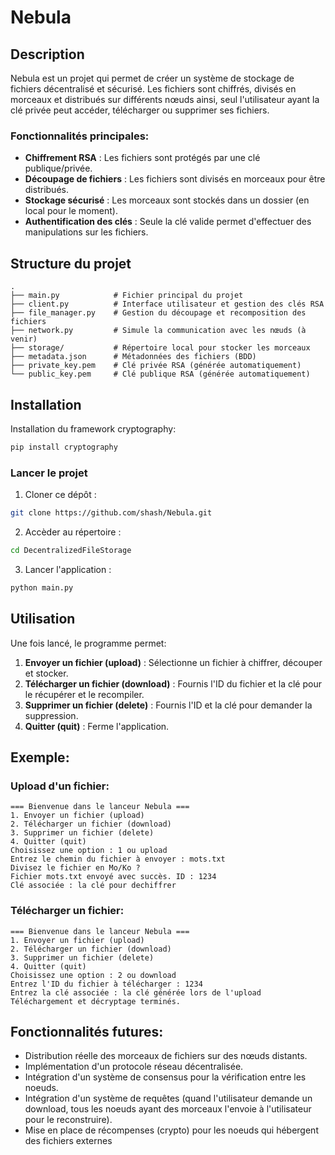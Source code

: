 # Nebula

## Description
Nebula est un projet qui permet de créer un système de stockage de fichiers décentralisé et sécurisé. Les fichiers sont chiffrés, divisés en morceaux et distribués sur différents nœuds ainsi, seul l'utilisateur ayant la clé privée peut accéder, télécharger ou supprimer ses fichiers.

### Fonctionnalités principales:
- **Chiffrement RSA** : Les fichiers sont protégés par une clé publique/privée.
- **Découpage de fichiers** : Les fichiers sont divisés en morceaux pour être distribués.
- **Stockage sécurisé** : Les morceaux sont stockés dans un dossier (en local pour le moment).
- **Authentification des clés** : Seule la clé valide permet d'effectuer des manipulations sur les fichiers.

## Structure du projet

```
.
├── main.py            # Fichier principal du projet
├── client.py          # Interface utilisateur et gestion des clés RSA
├── file_manager.py    # Gestion du découpage et recomposition des fichiers
├── network.py         # Simule la communication avec les nœuds (à venir)
├── storage/           # Répertoire local pour stocker les morceaux
├── metadata.json      # Métadonnées des fichiers (BDD)
├── private_key.pem    # Clé privée RSA (générée automatiquement)
└── public_key.pem     # Clé publique RSA (générée automatiquement)
```

## Installation

Installation du framework cryptography:
```bash
pip install cryptography
```

### Lancer le projet
1. Cloner ce dépôt :
```bash
git clone https://github.com/shash/Nebula.git
```
2. Accèder au répertoire :
```bash
cd DecentralizedFileStorage
```
3. Lancer l'application :
```bash
python main.py
```

## Utilisation
Une fois lancé, le programme permet:
1. **Envoyer un fichier (upload)** : Sélectionne un fichier à chiffrer, découper et stocker.
2. **Télécharger un fichier (download)** : Fournis l'ID du fichier et la clé pour le récupérer et le recompiler.
3. **Supprimer un fichier (delete)** : Fournis l'ID et la clé pour demander la suppression.
4. **Quitter (quit)** : Ferme l'application.

## Exemple:
### Upload d'un fichier:
```
=== Bienvenue dans le lanceur Nebula ===
1. Envoyer un fichier (upload)
2. Télécharger un fichier (download)
3. Supprimer un fichier (delete)
4. Quitter (quit)
Choisissez une option : 1 ou upload
Entrez le chemin du fichier à envoyer : mots.txt
Divisez le fichier en Mo/Ko ? 
Fichier mots.txt envoyé avec succès. ID : 1234
Clé associée : la clé pour dechiffrer 
```

### Télécharger un fichier:
```
=== Bienvenue dans le lanceur Nebula ===
1. Envoyer un fichier (upload)
2. Télécharger un fichier (download)
3. Supprimer un fichier (delete)
4. Quitter (quit)
Choisissez une option : 2 ou download
Entrez l'ID du fichier à télécharger : 1234
Entrez la clé associée : la clé générée lors de l'upload
Téléchargement et décryptage terminés.
```

## Fonctionnalités futures:
- Distribution réelle des morceaux de fichiers sur des nœuds distants.
- Implémentation d'un protocole réseau décentralisée.
- Intégration d'un système de consensus pour la vérification entre les noeuds.
- Intégration d'un système de requêtes (quand l'utilisateur demande un download, tous les noeuds ayant des morceaux l'envoie à l'utilisateur pour le reconstruire).
- Mise en place de récompenses (crypto) pour les noeuds qui hébergent des fichiers externes

